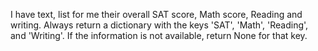 I have text, list for me their overall SAT score, Math score, Reading and writing. Always return a dictionary with the keys 'SAT', 'Math', 'Reading', and 'Writing'. If the information is not available, return None for that key. 